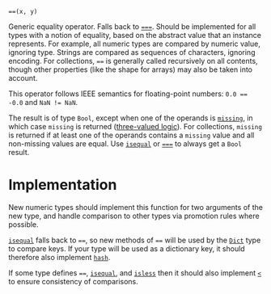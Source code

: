 ```
==(x, y)
```

Generic equality operator. Falls back to [`===`](@ref). Should be implemented for all types with a notion of equality, based on the abstract value that an instance represents. For example, all numeric types are compared by numeric value, ignoring type. Strings are compared as sequences of characters, ignoring encoding. For collections, `==` is generally called recursively on all contents, though other properties (like the shape for arrays) may also be taken into account.

This operator follows IEEE semantics for floating-point numbers: `0.0 == -0.0` and `NaN != NaN`.

The result is of type `Bool`, except when one of the operands is [`missing`](@ref), in which case `missing` is returned ([three-valued logic](https://en.wikipedia.org/wiki/Three-valued_logic)). For collections, `missing` is returned if at least one of the operands contains a `missing` value and all non-missing values are equal. Use [`isequal`](@ref) or [`===`](@ref) to always get a `Bool` result.

# Implementation

New numeric types should implement this function for two arguments of the new type, and handle comparison to other types via promotion rules where possible.

[`isequal`](@ref) falls back to `==`, so new methods of `==` will be used by the [`Dict`](@ref) type to compare keys. If your type will be used as a dictionary key, it should therefore also implement [`hash`](@ref).

If some type defines `==`, [`isequal`](@ref), and [`isless`](@ref) then it should also implement [`<`](@ref) to ensure consistency of comparisons.
